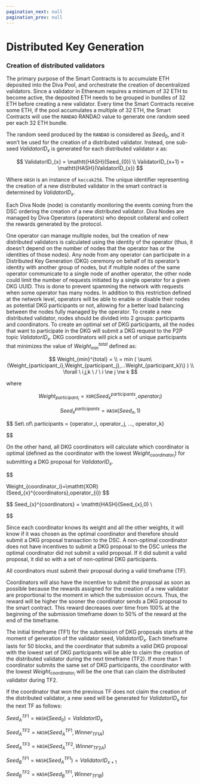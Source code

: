 ```yaml
---
pagination_next: null
pagination_prev: null
---
```

# Distributed Key Generation


### Creation of distributed validators

The primary purpose of the Smart Contracts is to accumulate ETH deposited into the Diva Pool, and orchestrate the creation of decentralized validators. Since a validator in Ethereum requires a minimum of 32 ETH to become active, the deposited ETH needs to be grouped in bundles of 32 ETH before creating a new validator. Every time the Smart Contracts receive some ETH, if the pool accumulates a multiple of 32 ETH, the Smart Contracts will use the $\mathtt{RANDAO}$ RANDAO value to generate one random seed per each 32 ETH bundle.

The random seed produced by the $\mathtt{RANDAO}$ is considered as $Seed_{0}$, and it won’t be used for the creation of a distributed validator. Instead, one sub-seed $ValidatorID_{x}$ is generated for each distributed validator $x$ as:

$$
ValidatorID_{x} = \mathtt{HASH}(Seed_{0})
\\
ValidatorID_{x+1} = \mathtt{HASH}(ValidatorID_{x})
$$

Where $\mathtt{HASH}$ is an instance of $\mathtt{keccak256}$. The unique identifier representing the creation of a new distributed validator in the smart contract is determined by $ValidatorID_{x}$.

Each Diva Node (node) is constantly monitoring the events coming from the DSC ordering the creation of a new distributed validator. Diva Nodes are managed by Diva Operators (operators) who deposit collateral and collect the rewards generated by the protocol.

One operator can manage multiple nodes, but the creation of new distributed validators is calculated using the identity of the operator (thus, it doesn’t depend on the number of nodes that the operator has or the identities of those nodes). Any node from any operator can participate in a Distributed Key Generation (DKG) ceremony on behalf of its operator’s identity with another group of nodes, but if multiple nodes of the same operator communicate to a single node of another operator, the other node could limit the number of requests initiated by a single operator for a given DKG UUID. This is done to prevent spamming the network with requests when some operator has many nodes. In addition to this restriction defined at the network level, operators will be able to enable or disable their nodes as potential DKG participants or not, allowing for a better load balancing between the nodes fully managed by the operator. 
To create a new distributed validator, nodes should be divided into 2 groups: participants and coordinators. To create an optimal set of DKG participants, all the nodes that want to participate in the DKG will submit a DKG request to the P2P topic $ValidatorID_{x}$. DKG coordinators will pick a set of unique participants that minimizes the value of $Weight_{min}^{total}$ defined as:

$$
Weight_{min}^{total} = \\ = min ( \sum\{Weight_{participant_i},Weight_{participant_j},...Weight_{participant_k}\} )  \\ \forall \ i,j,k \  / \  i \ne j \ne k
$$

where

$$
Weight_{participant_i}=\mathtt{XOR}
(Seed_{x}^{participants},operator_{i})
$$

$$
Seed_{x}^{participants} = \mathtt{HASH}(Seed_{x},1)
$$

$$
Set\ of\ participants = \{operator_i, operator_j, ..., operator_k\}

$$

On the other hand, all DKG coordinators will calculate which coordinator is optimal (defined as the coordinator with the lowest $Weight_{coordinator_i}$) for submitting a DKG proposal for $ValidatorID_{x}$.

$$

Weight_{coordinator_i}=\mathtt{XOR}
(Seed_{x}^{coordinators},operator_{i})
$$

$$
Seed_{x}^{coordinators} = \mathtt{HASH}(Seed_{x},0)
\\

$$

Since each coordinator knows its weight and all the other weights, it will know if it was chosen as the optimal coordinator and therefore should submit a DKG proposal transaction to the DSC. A non-optimal coordinator does not have incentives to submit a DKG proposal to the DSC unless the optimal coordinator did not submit a valid proposal. If it did submit a valid proposal, it did so with a set of non-optimal DKG participants. 

All coordinators must submit their proposal during a valid timeframe (TF).


Coordinators will also have the incentive to submit the proposal as soon as possible because the rewards assigned for the creation of a new validator are proportional to the moment in which the submission occurs. Thus, the reward will be higher the sooner the coordinator sends a DKG proposal to the smart contract. This reward decreases over time from 100% at the beginning of the submission timeframe down to 50% of the reward at the end of the timeframe.

The initial timeframe (TF1) for the submission of DKG proposals starts at the moment of generation of the validator seed, $ValidatorID_{x}$. Each timeframe lasts for 50 blocks, and the coordinator that submits a valid DKG proposal with the lowest set of DKG participants will be able to claim the creation of the distributed validator during the next timeframe (TF2). If more than 1 coordinator submits the same set of DKG participants, the coordinator with the lowest 
$Weight_{coordinator_i}$ will be the one that can claim the distributed validator during TF2. 

If the coordinator that won the previous TF does not claim the creation of the distributed validator, a new seed will be generated for $ValidatorID_{x}$ for the next TF as follows:

$Seed^{TF1}_{A} = \mathtt{HASH}(Seed_{0}) = ValidatorID_{x}$

$Seed^{TF2}_{A} = \mathtt{HASH}(Seed^{TF1}_{A},Winner_{TF1A})$

$Seed^{TF3}_{A} = \mathtt{HASH}(Seed^{TF2}_{A},Winner_{TF2A})$

$Seed^{TF1}_{B} = \mathtt{HASH}(Seed^{TF1}_{A}) = ValidatorID_{x+1}$

$Seed^{TF2}_{B} = \mathtt{HASH}(Seed^{TF1}_{B},Winner_{TF1B})$
